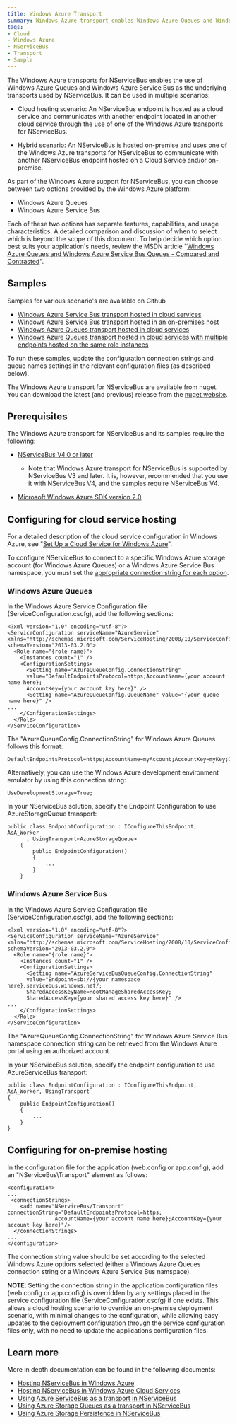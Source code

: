 ```yaml
---
title: Windows Azure Transport
summary: Windows Azure transport enables Windows Azure Queues and Windows Azure Service Bus as underlying NServiceBus transports, in cloud-hosting and hybrid scenarios.
tags:
- Cloud
- Windows Azure
- NServiceBus
- Transport
- Sample
---
```


The Windows Azure transports for NServiceBus enables the use of Windows Azure Queues and Windows Azure Service Bus as the underlying transports used by NServiceBus. It can be used in multiple scenarios:

 * Cloud hosting scenario: An NServiceBus endpoint is hosted as a cloud service and communicates with another endpoint located in another cloud service through the use of one of the Windows Azure transports for NServiceBus.

 * Hybrid scenario: An NServiceBus is hosted on-premise and uses one of the Windows Azure transports for NServiceBus to communicate with another NServiceBus endpoint hosted on a Cloud Service and/or on-premise.

As part of the Windows Azure support for NServiceBus, you can choose between two options provided by the Windows Azure platform:

-   Windows Azure Queues
-   Windows Azure Service Bus

Each of these two options has separate features, capabilities, and usage characteristics. A detailed comparison and discussion of when to select which is beyond the scope of this document. To help decide which option best suits your application's needs, review the MSDN article "[Windows Azure Queues and Windows Azure Service Bus Queues - Compared and Contrasted](http://msdn.microsoft.com/library/azure/hh767287.aspx)".

Samples
----------------

Samples for various scenario's are available on Github

-   [Windows Azure Service Bus transport hosted in cloud services](https://github.com/Particular/NServiceBus.Azure.Samples/tree/master/VideoStore.AzureServiceBus.Cloud)
-   [Windows Azure Service Bus transport hosted in an on-premises host](https://github.com/Particular/NServiceBus.Azure.Samples/tree/master/VideoStore.AzureServiceBus.OnPremises)
-   [Windows Azure Queues transport hosted in cloud services](https://github.com/Particular/NServiceBus.Azure.Samples/tree/master/VideoStore.AzureStorageQueues.Cloud)
-    [Windows Azure Queues transport hosted in cloud services with multiple endpoints hosted on the same role instances](https://github.com/Particular/NServiceBus.Azure.Samples/tree/master/VideoStore.AzureStorageQueues.Cloud.DynamicHost)

To run these samples, update the configuration connection strings and queue names settings in the relevant configuration files (as described below).

The Windows Azure transport for NServiceBus are available from nuget. You can download the latest (and previous) release from the
[nuget website](http://www.nuget.org/profiles/nservicebus/).

Prerequisites
-------------

The Windows Azure transport for NServiceBus and its samples require the following:

-   [NServiceBus V4.0 or later](http://particular.net/downloads)
    -   Note that Windows Azure transport for NServiceBus is supported by NServiceBus V3 and later. It is, however, recommended that you use it with NServiceBus V4, and the samples require NServiceBus V4.

-   [Microsoft Windows Azure SDK version 2.0](http://www.windowsazure.com/en-us/downloads/)

Configuring for cloud service hosting
-------------------------------------

For a detailed description of the cloud service configuration in Windows Azure, see "[Set Up a Cloud Service for Windows Azure](http://msdn.microsoft.com/library/azure/hh124108.aspx#bk_Config)".

To configure NServiceBus to connect to a specific Windows Azure storage account (for Windows Azure Queues) or a Windows Azure Service Bus namespace, you must set the [appropriate connection string for each option](http://www.connectionstrings.com/windows-azure/).

### Windows Azure Queues

In the Windows Azure Service Configuration file (ServiceConfiguration.cscfg), add the following sections:

```
<?xml version="1.0" encoding="utf-8"?>
<ServiceConfiguration serviceName="AzureService" 
xmlns="http://schemas.microsoft.com/ServiceHosting/2008/10/ServiceConfiguration" 
schemaVersion="2013-03.2.0">
  <Role name="{role name}">
    <Instances count="1" />
    <ConfigurationSettings>
      <Setting name="AzureQueueConfig.ConnectionString" 
      value="DefaultEndpointsProtocol=https;AccountName={your account name here};
      AccountKey={your account key here}" />
      <Setting name="AzureQueueConfig.QueueName" value="{your queue name here}" />
...
    </ConfigurationSettings>
  </Role>
</ServiceConfiguration>
```


The "AzureQueueConfig.ConnectionString" for Windows Azure Queues follows this format:

    DefaultEndpointsProtocol=https;AccountName=myAccount;AccountKey=myKey;QueueEndpoint=customEndpoint;

Alternatively, you can use the Windows Azure development environment emulator by using this connection string:

    UseDevelopmentStorage=True;

In your NServiceBus solution, specify the Endpoint Configuration to use AzureStorageQueue transport:

```
public class EndpointConfiguration : IConfigureThisEndpoint, AsA_Worker
      , UsingTransport<AzureStorageQueue>
    {
        public EndpointConfiguration()
        {
            ...
        }
    }
```

### Windows Azure Service Bus 

In the Windows Azure Service Configuration file
(ServiceConfiguration.cscfg), add the following sections:

```
<?xml version="1.0" encoding="utf-8"?>
<ServiceConfiguration serviceName="AzureService" 
xmlns="http://schemas.microsoft.com/ServiceHosting/2008/10/ServiceConfiguration" 
schemaVersion="2013-03.2.0">
  <Role name="{role name}">
    <Instances count="1" />
    <ConfigurationSettings>
      <Setting name="AzureServiceBusQueueConfig.ConnectionString" 
      value="Endpoint=sb://{your namespace here}.servicebus.windows.net/;
      SharedAccessKeyName=RootManageSharedAccessKey;
      SharedAccessKey={your shared access key here}" />
...
    </ConfigurationSettings>
  </Role>
</ServiceConfiguration>
```


The "AzureQueueConfig.ConnectionString" for Windows Azure Service Bus namespace connection string can be retrieved from the Windows Azure portal using an authorized account.

In your NServiceBus solution, specify the endpoint configuration to use AzureServiceBus transport:

```
public class EndpointConfiguration : IConfigureThisEndpoint, AsA_Worker, UsingTransport
{
    public EndpointConfiguration()
    {
        ...
    }
}
```

Configuring for on-premise hosting
----------------------------------

In the configuration file for the application (web.config or app.config), add an "NServiceBus\\Transport" element as follows:

```
<configuration>  
...
 <connectionStrings>
    <add name="NServiceBus/Transport" connectionString="DefaultEndpointsProtocol=https;
               AccountName={your account name here};AccountKey={your account key here}"/>
  </connectionStrings>
... 
</configuration>
```

The connection string value should be set according to the selected Windows Azure options selected (either a Windows Azure Queues connection string or a Windows Azure Service Bus namspace).

**NOTE**: Setting the connection string in the application configuration files (web.config or app.config) is overridden by any settings placed in the service configuration file (ServiceConfiguration.cscfg) if one exists. This allows a cloud hosting scenario to override an on-premise deployment scenario, with minimal changes to the configuration, while allowing easy updates to the deployment configuration through the service configuration files only, with no need to update the applications configuration files.

Learn more
----------------

More in depth documentation can be found in the following documents:

-   [Hosting NServiceBus in Windows Azure](/nservicebus/hosting-nservicebus-in-windows-azure)
-   [Hosting NServiceBus in Windows Azure Cloud Services](/nservicebus/hosting-nservicebus-in-windows-azure-cloud-services)
-   [Using Azure ServiceBus as a transport in NServiceBus](/nservicebus/using-azure-servicebus-as-transport-in-nservicebus)
-   [Using Azure Storage Queues as a transport in NServiceBus](/nservicebus/using-azure-storage-queues-as-transport-in-nservicebus)
-   [Using Azure Storage Persistence in NServiceBus](/nservicebus/using-azure-storage-persistence-in-nservicebus)


